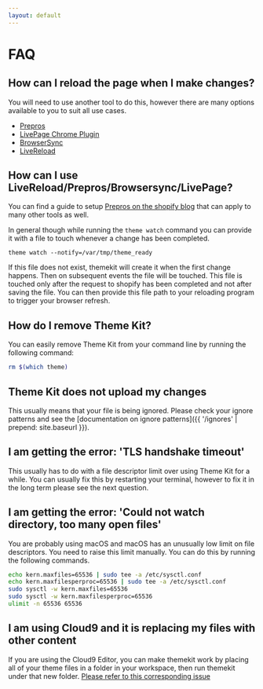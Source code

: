 ```yaml
---
layout: default
---
```

# FAQ

## How can I reload the page when I make changes?

You will need to use another tool to do this, however there are many options available
to you to suit all use cases.

- [Prepros](https://prepros.io/)
- [LivePage Chrome Plugin](https://livepage.mikerogers.io/)
- [BrowserSync](https://www.browsersync.io/)
- [LiveReload](http://livereload.com/)

## How can I use LiveReload/Prepros/Browsersync/LivePage?

You can find a guide to setup [Prepros on the shopify blog](https://www.shopify.com/partners/blog/live-reload-shopify-sass)
that can apply to many other tools as well.

In general though while running the `theme watch` command you can provide it with a
file to touch whenever a change has been completed.

```
theme watch --notify=/var/tmp/theme_ready
```

If this file does not exist, themekit will create it when the first change
happens. Then on subsequent events the file will be touched. This file is touched
only after the request to shopify has been completed and not after saving the file.
You can then provide this file path to your reloading program to trigger your browser
refresh.

## How do I remove Theme Kit?

You can easily remove Theme Kit from your command line by running the following
command:

```bash
rm $(which theme)
```

## Theme Kit does not upload my changes

This usually means that your file is being ignored. Please check your ignore
patterns and see the [documentation on ignore patterns]({{ '/ignores' | prepend: site.baseurl }}).

## I am getting the error: 'TLS handshake timeout'

This usually has to do with a file descriptor limit over using Theme Kit for a
while. You can usually fix this by restarting your terminal, however to fix it
in the long term please see the next question.

## I am getting the error: 'Could not watch directory, too many open files'

You are probably using macOS and macOS has an unusually low limit on file descriptors.
You need to raise this limit manually. You can do this by running the following
commands.

```bash
echo kern.maxfiles=65536 | sudo tee -a /etc/sysctl.conf
echo kern.maxfilesperproc=65536 | sudo tee -a /etc/sysctl.conf
sudo sysctl -w kern.maxfiles=65536
sudo sysctl -w kern.maxfilesperproc=65536
ulimit -n 65536 65536
```

## I am using Cloud9 and it is replacing my files with other content

If you are using the Cloud9 Editor, you can make themekit work by placing all of
your theme files in a folder in your workspace, then run themekit under that new
folder. [Please refer to this corresponding issue](https://github.com/Shopify/themekit/issues/416)
